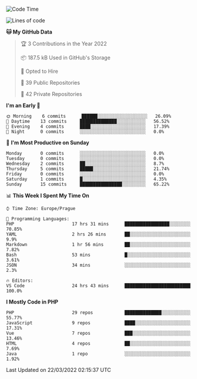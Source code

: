 <!--START_SECTION:waka-->
![Code Time](http://img.shields.io/badge/Code%20Time-1%2C463%20hrs%201%20min-blue)

![Lines of code](https://img.shields.io/badge/From%20Hello%20World%20I%27ve%20Written-175%20Thousand%20lines%20of%20code-blue)

**🐱 My GitHub Data** 

> 🏆 3 Contributions in the Year 2022
 > 
> 📦 187.5 kB Used in GitHub's Storage 
 > 
> 💼 Opted to Hire
 > 
> 📜 39 Public Repositories 
 > 
> 🔑 42 Private Repositories  
 > 
**I'm an Early 🐤** 

```text
🌞 Morning    6 commits      ██████░░░░░░░░░░░░░░░░░░░   26.09% 
🌆 Daytime    13 commits     ██████████████░░░░░░░░░░░   56.52% 
🌃 Evening    4 commits      ████░░░░░░░░░░░░░░░░░░░░░   17.39% 
🌙 Night      0 commits      ░░░░░░░░░░░░░░░░░░░░░░░░░   0.0%

```
📅 **I'm Most Productive on Sunday** 

```text
Monday       0 commits      ░░░░░░░░░░░░░░░░░░░░░░░░░   0.0% 
Tuesday      0 commits      ░░░░░░░░░░░░░░░░░░░░░░░░░   0.0% 
Wednesday    2 commits      ██░░░░░░░░░░░░░░░░░░░░░░░   8.7% 
Thursday     5 commits      █████░░░░░░░░░░░░░░░░░░░░   21.74% 
Friday       0 commits      ░░░░░░░░░░░░░░░░░░░░░░░░░   0.0% 
Saturday     1 commits      █░░░░░░░░░░░░░░░░░░░░░░░░   4.35% 
Sunday       15 commits     ████████████████░░░░░░░░░   65.22%

```


📊 **This Week I Spent My Time On** 

```text
⌚︎ Time Zone: Europe/Prague

💬 Programming Languages: 
PHP                      17 hrs 31 mins      █████████████████░░░░░░░░   70.85% 
YAML                     2 hrs 26 mins       ██░░░░░░░░░░░░░░░░░░░░░░░   9.9% 
Markdown                 1 hr 56 mins        ██░░░░░░░░░░░░░░░░░░░░░░░   7.82% 
Bash                     53 mins             █░░░░░░░░░░░░░░░░░░░░░░░░   3.61% 
JSON                     34 mins             ░░░░░░░░░░░░░░░░░░░░░░░░░   2.3%

🔥 Editors: 
VS Code                  24 hrs 43 mins      █████████████████████████   100.0%

```

**I Mostly Code in PHP** 

```text
PHP                      29 repos            ██████████████░░░░░░░░░░░   55.77% 
JavaScript               9 repos             ████░░░░░░░░░░░░░░░░░░░░░   17.31% 
Vue                      7 repos             ███░░░░░░░░░░░░░░░░░░░░░░   13.46% 
HTML                     4 repos             ██░░░░░░░░░░░░░░░░░░░░░░░   7.69% 
Java                     1 repo              ░░░░░░░░░░░░░░░░░░░░░░░░░   1.92%

```



 Last Updated on 22/03/2022 02:15:37 UTC
<!--END_SECTION:waka-->
<!--
**AlexKratky/AlexKratky** is a ✨ _special_ ✨ repository because its `README.md` (this file) appears on your GitHub profile.

Here are some ideas to get you started:

- 🔭 I’m currently working on ...
- 🌱 I’m currently learning ...
- 👯 I’m looking to collaborate on ...
- 🤔 I’m looking for help with ...
- 💬 Ask me about ...
- 📫 How to reach me: ...
- 😄 Pronouns: ...
- ⚡ Fun fact: ...
-->
